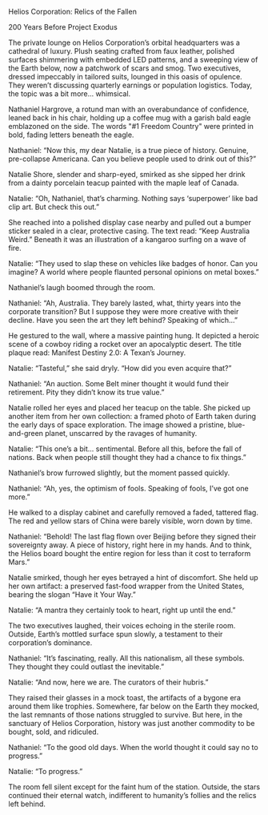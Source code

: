 Helios Corporation: Relics of the Fallen

200 Years Before Project Exodus

The private lounge on Helios Corporation’s orbital headquarters was a cathedral of luxury. Plush seating crafted from faux leather, polished surfaces shimmering with embedded LED patterns, and a sweeping view of the Earth below, now a patchwork of scars and smog. Two executives, dressed impeccably in tailored suits, lounged in this oasis of opulence. They weren’t discussing quarterly earnings or population logistics. Today, the topic was a bit more... whimsical.

Nathaniel Hargrove, a rotund man with an overabundance of confidence, leaned back in his chair, holding up a coffee mug with a garish bald eagle emblazoned on the side. The words "#1 Freedom Country" were printed in bold, fading letters beneath the eagle.

Nathaniel: “Now this, my dear Natalie, is a true piece of history. Genuine, pre-collapse Americana. Can you believe people used to drink out of this?”

Natalie Shore, slender and sharp-eyed, smirked as she sipped her drink from a dainty porcelain teacup painted with the maple leaf of Canada.

Natalie: “Oh, Nathaniel, that’s charming. Nothing says ‘superpower’ like bad clip art. But check this out.”

She reached into a polished display case nearby and pulled out a bumper sticker sealed in a clear, protective casing. The text read: “Keep Australia Weird.” Beneath it was an illustration of a kangaroo surfing on a wave of fire.

Natalie: “They used to slap these on vehicles like badges of honor. Can you imagine? A world where people flaunted personal opinions on metal boxes.”

Nathaniel’s laugh boomed through the room.

Nathaniel: “Ah, Australia. They barely lasted, what, thirty years into the corporate transition? But I suppose they were more creative with their decline. Have you seen the art they left behind? Speaking of which...”

He gestured to the wall, where a massive painting hung. It depicted a heroic scene of a cowboy riding a rocket over an apocalyptic desert. The title plaque read: Manifest Destiny 2.0: A Texan’s Journey.

Natalie: “Tasteful,” she said dryly. “How did you even acquire that?”

Nathaniel: “An auction. Some Belt miner thought it would fund their retirement. Pity they didn’t know its true value.”

Natalie rolled her eyes and placed her teacup on the table. She picked up another item from her own collection: a framed photo of Earth taken during the early days of space exploration. The image showed a pristine, blue-and-green planet, unscarred by the ravages of humanity.

Natalie: “This one’s a bit... sentimental. Before all this, before the fall of nations. Back when people still thought they had a chance to fix things.”

Nathaniel’s brow furrowed slightly, but the moment passed quickly.

Nathaniel: “Ah, yes, the optimism of fools. Speaking of fools, I’ve got one more.”

He walked to a display cabinet and carefully removed a faded, tattered flag. The red and yellow stars of China were barely visible, worn down by time.

Nathaniel: “Behold! The last flag flown over Beijing before they signed their sovereignty away. A piece of history, right here in my hands. And to think, the Helios board bought the entire region for less than it cost to terraform Mars.”

Natalie smirked, though her eyes betrayed a hint of discomfort. She held up her own artifact: a preserved fast-food wrapper from the United States, bearing the slogan “Have it Your Way.”

Natalie: “A mantra they certainly took to heart, right up until the end.”

The two executives laughed, their voices echoing in the sterile room. Outside, Earth’s mottled surface spun slowly, a testament to their corporation’s dominance.

Nathaniel: “It’s fascinating, really. All this nationalism, all these symbols. They thought they could outlast the inevitable.”

Natalie: “And now, here we are. The curators of their hubris.”

They raised their glasses in a mock toast, the artifacts of a bygone era around them like trophies. Somewhere, far below on the Earth they mocked, the last remnants of those nations struggled to survive. But here, in the sanctuary of Helios Corporation, history was just another commodity to be bought, sold, and ridiculed.

Nathaniel: “To the good old days. When the world thought it could say no to progress.”

Natalie: “To progress.”

The room fell silent except for the faint hum of the station. Outside, the stars continued their eternal watch, indifferent to humanity’s follies and the relics left behind.
